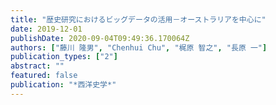 ```yaml
---
title: "歴史研究におけるビッグデータの活用－オーストラリアを中心に"
date: 2019-12-01
publishDate: 2020-09-04T09:49:36.170064Z
authors: ["藤川 隆男", "Chenhui Chu", "梶原 智之", "長原 一"]
publication_types: ["2"]
abstract: ""
featured: false
publication: "*西洋史学*"
---
```


